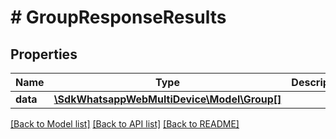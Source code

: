 # # GroupResponseResults

## Properties

Name | Type | Description | Notes
------------ | ------------- | ------------- | -------------
**data** | [**\SdkWhatsappWebMultiDevice\Model\Group[]**](Group.md) |  | [optional]

[[Back to Model list]](../../README.md#models) [[Back to API list]](../../README.md#endpoints) [[Back to README]](../../README.md)
